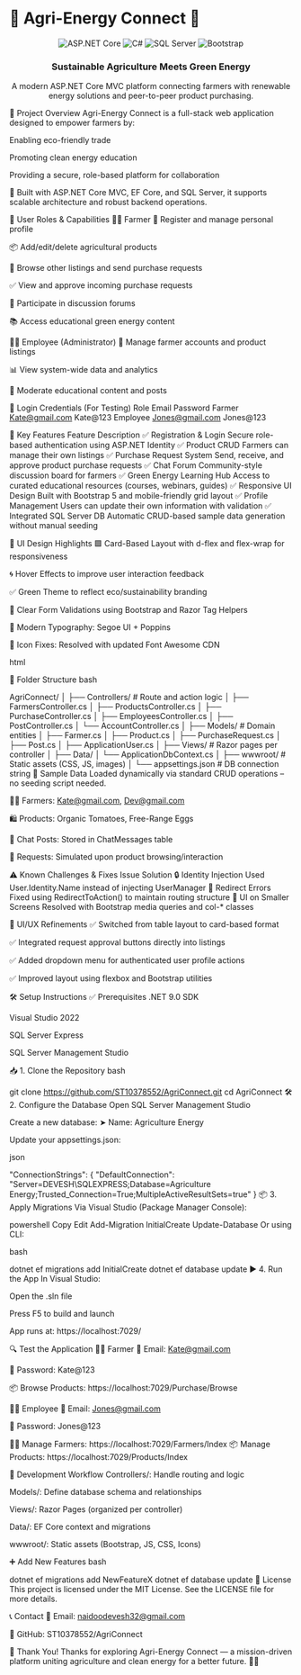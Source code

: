 # 🌱 Agri-Energy Connect 🔋

<div align="center">
  
  ![ASP.NET Core](https://img.shields.io/badge/ASP.NET%20Core-9.0-blue?style=for-the-badge&logo=dotnet)
  ![C#](https://img.shields.io/badge/C%23-13.0-purple?style=for-the-badge&logo=csharp)
  ![SQL Server](https://img.shields.io/badge/SQL%20Server-2019-red?style=for-the-badge&logo=microsoftsqlserver)
  ![Bootstrap](https://img.shields.io/badge/Bootstrap-5.0-blueviolet?style=for-the-badge&logo=bootstrap)
</div> <h3 align="center">Sustainable Agriculture Meets Green Energy</h3> <p align="center">A modern ASP.NET Core MVC platform connecting farmers with renewable energy solutions and peer-to-peer product purchasing.</p>

🧾 Project Overview
Agri-Energy Connect is a full-stack web application designed to empower farmers by:

Enabling eco-friendly trade

Promoting clean energy education

Providing a secure, role-based platform for collaboration

🔧 Built with ASP.NET Core MVC, EF Core, and SQL Server, it supports scalable architecture and robust backend operations.

👥 User Roles & Capabilities
🧑‍🌾 Farmer
📝 Register and manage personal profile

📦 Add/edit/delete agricultural products

🛒 Browse other listings and send purchase requests

✅ View and approve incoming purchase requests

💬 Participate in discussion forums

📚 Access educational green energy content

👩‍💼 Employee (Administrator)
👤 Manage farmer accounts and product listings

📊 View system-wide data and analytics

📂 Moderate educational content and posts

🔐 Login Credentials (For Testing)
Role	Email	Password
Farmer	Kate@gmail.com	Kate@123
Employee	Jones@gmail.com	Jones@123

🚀 Key Features
Feature	Description
✅ Registration & Login	Secure role-based authentication using ASP.NET Identity
✅ Product CRUD	Farmers can manage their own listings
✅ Purchase Request System	Send, receive, and approve product purchase requests
✅ Chat Forum	Community-style discussion board for farmers
✅ Green Energy Learning Hub	Access to curated educational resources (courses, webinars, guides)
✅ Responsive UI Design	Built with Bootstrap 5 and mobile-friendly grid layout
✅ Profile Management	Users can update their own information with validation
✅ Integrated SQL Server DB	Automatic CRUD-based sample data generation without manual seeding

🎨 UI Design Highlights
🟩 Card-Based Layout with d-flex and flex-wrap for responsiveness

🌀 Hover Effects to improve user interaction feedback

✅ Green Theme to reflect eco/sustainability branding

📝 Clear Form Validations using Bootstrap and Razor Tag Helpers

💎 Modern Typography: Segoe UI + Poppins

🔧 Icon Fixes: Resolved with updated Font Awesome CDN

html

<link rel="stylesheet" href="https://cdnjs.cloudflare.com/ajax/libs/font-awesome/6.5.0/css/all.min.css" />
📁 Folder Structure
bash

AgriConnect/
│
├── Controllers/              # Route and action logic
│   ├── FarmersController.cs
│   ├── ProductsController.cs
│   ├── PurchaseController.cs
│   ├── EmployeesController.cs
│   ├── PostController.cs
│   └── AccountController.cs
│
├── Models/                   # Domain entities
│   ├── Farmer.cs
│   ├── Product.cs
│   ├── PurchaseRequest.cs
│   ├── Post.cs
│   ├── ApplicationUser.cs
│
├── Views/                    # Razor pages per controller
│
├── Data/
│   └── ApplicationDbContext.cs
│
├── wwwroot/                  # Static assets (CSS, JS, images)
│
└── appsettings.json          # DB connection string
🧪 Sample Data
Loaded dynamically via standard CRUD operations – no seeding script needed.

👩‍🌾 Farmers: Kate@gmail.com, Dev@gmail.com

🛍️ Products: Organic Tomatoes, Free-Range Eggs

💬 Chat Posts: Stored in ChatMessages table

📄 Requests: Simulated upon product browsing/interaction

⚠️ Known Challenges & Fixes
Issue	Solution
🔒 Identity Injection	Used User.Identity.Name instead of injecting UserManager<IdentityUser>
🔁 Redirect Errors	Fixed using RedirectToAction() to maintain routing structure
📱 UI on Smaller Screens	Resolved with Bootstrap media queries and col-* classes

🔄 UI/UX Refinements
✅ Switched from table layout to card-based format

✅ Integrated request approval buttons directly into listings

✅ Added dropdown menu for authenticated user profile actions

✅ Improved layout using flexbox and Bootstrap utilities

🛠️ Setup Instructions
✅ Prerequisites
.NET 9.0 SDK

Visual Studio 2022

SQL Server Express

SQL Server Management Studio

📥 1. Clone the Repository
bash

git clone https://github.com/ST10378552/AgriConnect.git
cd AgriConnect
🛠️ 2. Configure the Database
Open SQL Server Management Studio

Create a new database:
➤ Name: Agriculture Energy

Update your appsettings.json:

json

"ConnectionStrings": {
  "DefaultConnection": "Server=DEVESH\\SQLEXPRESS;Database=Agriculture Energy;Trusted_Connection=True;MultipleActiveResultSets=true"
}
📦 3. Apply Migrations
Via Visual Studio (Package Manager Console):

powershell
Copy
Edit
Add-Migration InitialCreate
Update-Database
Or using CLI:

bash

dotnet ef migrations add InitialCreate
dotnet ef database update
▶️ 4. Run the App
In Visual Studio:

Open the .sln file

Press F5 to build and launch

App runs at: https://localhost:7029/

🔍 Test the Application
👩‍🌾 Farmer
📨 Email: Kate@gmail.com

🔐 Password: Kate@123

📦 Browse Products: https://localhost:7029/Purchase/Browse

👨‍💼 Employee
📨 Email: Jones@gmail.com

🔐 Password: Jones@123

🧑‍🌾 Manage Farmers: https://localhost:7029/Farmers/Index
📦 Manage Products: https://localhost:7029/Products/Index

🧱 Development Workflow
Controllers/: Handle routing and logic

Models/: Define database schema and relationships

Views/: Razor Pages (organized per controller)

Data/: EF Core context and migrations

wwwroot/: Static assets (Bootstrap, JS, CSS, Icons)

➕ Add New Features
bash

dotnet ef migrations add NewFeatureX
dotnet ef database update
📄 License
This project is licensed under the MIT License.
See the LICENSE file for more details.

📞 Contact
📧 Email: naidoodevesh32@gmail.com

🐙 GitHub: ST10378552/AgriConnect

🙌 Thank You!
Thanks for exploring Agri-Energy Connect — a mission-driven platform uniting agriculture and clean energy for a better future. 🌿🔋
